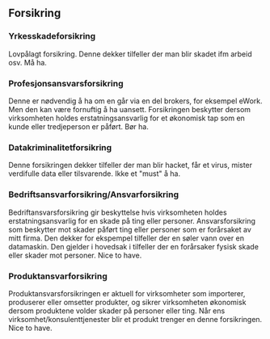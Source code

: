 ## Forsikring

### Yrkesskadeforsikring

Lovpålagt forsikring. Denne dekker tilfeller der man blir skadet ifm arbeid osv. Må ha.

### Profesjonsansvarsforsikring

Denne er nødvendig å ha om en går via en del brokers, for eksempel eWork. Men den kan være fornuftig å ha uansett. Forsikringen beskytter dersom virksomheten holdes erstatningsansvarlig for et økonomisk tap som en kunde eller tredjeperson er påført. Bør ha.

### Datakriminalitetforsikring

Denne forsikringen dekker tilfeller der man blir hacket, får et virus, mister verdifulle data eller tilsvarende. Ikke et "must" å ha.

### ​Bedriftsansvarforsikring/Ansvarforsikring

Bedriftansvarsforsikring gir beskyttelse hvis virksomheten holdes erstatningsansvarlig for en skade på ting eller personer. Ansvarsforsikring som beskytter mot skader påført ting eller personer som er forårsaket av mitt firma. Den dekker for ekspempel tilfeller der en søler vann over en datamaskin. Den gjelder i hovedsak i tilfeller der en forårsaker fysisk skade eller skader mot personer. Nice to have.

### Produktansvarforsikring
Produktansvarsforsikringen er aktuell for virksomheter som importerer, produserer eller omsetter produkter, og sikrer virksomheten økonomisk dersom produktene volder skader på personer eller ting. Når ens virksomhet/konsulenttjenester blir et produkt trenger en denne forsikringen. Nice to have.
